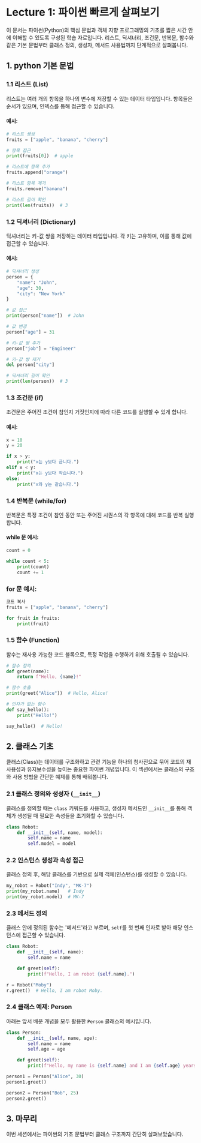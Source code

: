 # Lecture 1: 파이썬 빠르게 살펴보기

이 문서는 파이썬(Python)의 핵심 문법과 객체 지향 프로그래밍의 기초를 짧은 시간 안에 이해할 수 있도록 구성된 학습 자료입니다. 리스트, 딕셔너리, 조건문, 반복문, 함수와 같은 기본 문법부터 클래스 정의, 생성자, 메서드 사용법까지 단계적으로 살펴봅니다.

## 1. python 기본 문법

### 1.1 리스트 (List)
리스트는 여러 개의 항목을 하나의 변수에 저장할 수 있는 데이터 타입입니다. 항목들은 순서가 있으며, 인덱스를 통해 접근할 수 있습니다.

#### 예시:
```python
# 리스트 생성
fruits = ["apple", "banana", "cherry"]

# 항목 접근
print(fruits[0])  # apple

# 리스트에 항목 추가
fruits.append("orange")

# 리스트 항목 제거
fruits.remove("banana")

# 리스트 길이 확인
print(len(fruits))  # 3
```

### 1.2 딕셔너리 (Dictionary)
딕셔너리는 키-값 쌍을 저장하는 데이터 타입입니다. 각 키는 고유하며, 이를 통해 값에 접근할 수 있습니다.

#### 예시:
```python
# 딕셔너리 생성
person = {
    "name": "John",
    "age": 30,
    "city": "New York"
}

# 값 접근
print(person["name"])  # John

# 값 변경
person["age"] = 31

# 키-값 쌍 추가
person["job"] = "Engineer"

# 키-값 쌍 제거
del person["city"]

# 딕셔너리 길이 확인
print(len(person))  # 3
```

### 1.3 조건문 (if)
조건문은 주어진 조건이 참인지 거짓인지에 따라 다른 코드를 실행할 수 있게 합니다.

#### 예시:
```python
x = 10
y = 20

if x > y:
    print("x는 y보다 큽니다.")
elif x < y:
    print("x는 y보다 작습니다.")
else:
    print("x와 y는 같습니다.")
```
### 1.4 반복문 (while/for)
반복문은 특정 조건이 참인 동안 또는 주어진 시퀀스의 각 항목에 대해 코드를 반복 실행합니다.

#### while 문 예시:
```python
count = 0

while count < 5:
    print(count)
    count += 1
```
### for 문 예시:
```python
코드 복사
fruits = ["apple", "banana", "cherry"]

for fruit in fruits:
    print(fruit)
```

### 1.5 함수 (Function)
함수는 재사용 가능한 코드 블록으로, 특정 작업을 수행하기 위해 호출될 수 있습니다.

```python
# 함수 정의
def greet(name):
    return f"Hello, {name}!"

# 함수 호출
print(greet("Alice"))  # Hello, Alice!

# 인자가 없는 함수
def say_hello():
    print("Hello!")

say_hello()  # Hello!
```



## 2. 클래스 기초

클래스(Class)는 데이터를 구조화하고 관련 기능을 하나의 청사진으로 묶어 코드의 재사용성과 유지보수성을 높이는 중요한 파이썬 개념입니다. 이 섹션에서는 클래스의 구조와 사용 방법을 간단한 예제를 통해 배워봅니다.

### 2.1 클래스 정의와 생성자 (`__init__`)
클래스를 정의할 때는 `class` 키워드를 사용하고, 생성자 메서드인 `__init__`를 통해 객체가 생성될 때 필요한 속성들을 초기화할 수 있습니다.

```python
class Robot:
    def __init__(self, name, model):
        self.name = name
        self.model = model
```

### 2.2 인스턴스 생성과 속성 접근
클래스 정의 후, 해당 클래스를 기반으로 실제 객체(인스턴스)를 생성할 수 있습니다.

```python
my_robot = Robot("Indy", "MK-7")
print(my_robot.name)   # Indy
print(my_robot.model)  # MK-7
```

### 2.3 메서드 정의
클래스 안에 정의된 함수는 '메서드'라고 부르며, `self`를 첫 번째 인자로 받아 해당 인스턴스에 접근할 수 있습니다.

```python
class Robot:
    def __init__(self, name):
        self.name = name

    def greet(self):
        print(f"Hello, I am robot {self.name}.")

r = Robot("Moby")
r.greet()  # Hello, I am robot Moby.
```

### 2.4 클래스 예제: Person
아래는 앞서 배운 개념을 모두 활용한 `Person` 클래스의 예시입니다.

```python
class Person:
    def __init__(self, name, age):
        self.name = name
        self.age = age

    def greet(self):
        print(f"Hello, my name is {self.name} and I am {self.age} years old.")

person1 = Person("Alice", 30)
person1.greet()

person2 = Person("Bob", 25)
person2.greet()
```




## 3. 마무리

이번 세션에서는 파이썬의 기초 문법부터 클래스 구조까지 간단히 살펴보았습니다. 
